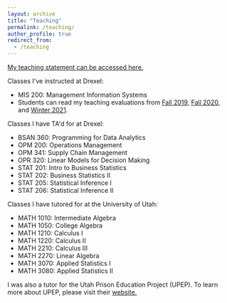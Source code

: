 ```yaml
---
layout: archive
title: "Teaching"
permalink: /teaching/
author_profile: true
redirect_from:
  - /teaching
---
```


<a href="/files/BuhlerTeachingStatement.pdf" target="_blank">My teaching statement can be accessed here. </a>

Classes I've instructed at Drexel:
- MIS 200: Management Information Systems
- Students can read my teaching evaluations from <a href="/files/MIS-200_Fall2019.pdf" target="_blank">Fall 2019</a>,  <a href="/files/MIS-200_Fall2020.pdf" target="_blank">Fall 2020</a>, and <a href="/files/MIS-200_Winter2021.pdf" target="_blank">Winter 2021</a>. 

Classes I have TA'd for at Drexel:
- BSAN 360: Programming for Data Analytics
- OPM 200: Operations Management
- OPM 341: Supply Chain Management
- OPR 320: Linear Models for Decision Making
- STAT 201: Intro to Business Statistics
- STAT 202: Business Statistics II
- STAT 205: Statistical Inference I
- STAT 206: Statistical Inference II

Classes I have tutored for at the University of Utah:
- MATH 1010: Intermediate Algebra
- MATH 1050: College Algebra
- MATH 1210: Calculus I 
- MATH 1220: Calculus II
- MATH 2210: Calculus III
- MATH 2270: Linear Algebra
- MATH 3070: Applied Statistics I
- MATH 3080: Applied Statistics II

I was also a tutor for the Utah Prison Education Project (UPEP). To learn more about UPEP,  please visit their [website.](https://prisoneducationproject.utah.edu/)
